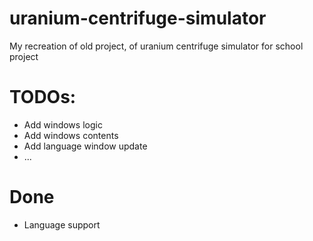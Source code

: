 # uranium-centrifuge-simulator
My recreation of old project, of uranium centrifuge simulator for school project

# TODOs:
* Add windows logic
* Add windows contents
* Add language window update
* ...

# Done
* Language support